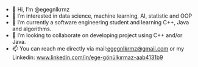 - 👋 Hi, I’m @egegnlkrmz
- 👀 I’m interested in data science, machine learning, AI, statistic and OOP
- 🌱 I’m currently a software engineering student and learning C++, Java and algorithms. 
- 💞️ I’m looking to collaborate on developing project using C++ and/or Java.
- 📫 You can reach me directly via mail:egegnlkrmz@gmail.com or my Linkedin: www.linkedin.com/in/ege-gönülkırmaz-aab4131b9

<!---
egegnlkrmz/egegnlkrmz is a ✨ special ✨ repository because its `README.md` (this file) appears on your GitHub profile.
You can click the Preview link to take a look at your changes.
--->
